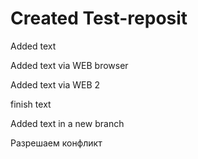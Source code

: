  # Created Test-reposit

 Added text
 
Added text via WEB browser

Added text via WEB 2


finish text

Added text in a new branch

Разрешаем конфликт
